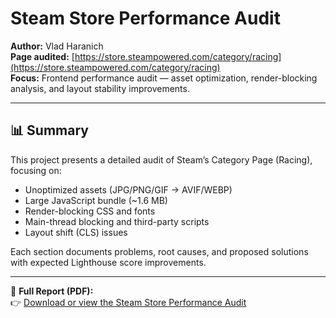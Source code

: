 # Steam Store Performance Audit

**Author:** Vlad Haranich  
**Page audited:** [https://store.steampowered.com/category/racing](https://store.steampowered.com/category/racing)  
**Focus:** Frontend performance audit — asset optimization, render-blocking analysis, and layout stability improvements.

---

## 📊 Summary

This project presents a detailed audit of Steam’s Category Page (Racing), focusing on:

- Unoptimized assets (JPG/PNG/GIF → AVIF/WEBP)
- Large JavaScript bundle (~1.6 MB)
- Render-blocking CSS and fonts
- Main-thread blocking and third-party scripts
- Layout shift (CLS) issues

Each section documents problems, root causes, and proposed solutions with expected Lighthouse score improvements.

---

📄 **Full Report (PDF):**  
👉 [Download or view the Steam Store Performance Audit](./Performance_Audit_Vlad_Haranich.pdf)
